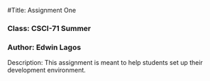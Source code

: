 #Title: Assignment One
### Class: CSCI-71 Summer
### Author: Edwin Lagos

Description: This assignment is meant to help students set up
their development environment.